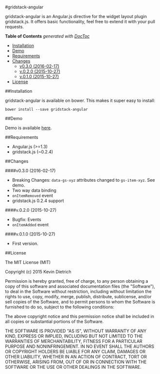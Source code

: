 #gridstack-angular

gridstack-angular is an Angular.js directive for the widget layout plugin gridstack.js. It offers basic functionality, feel free to extend it with your pull requests.

<!-- START doctoc generated TOC please keep comment here to allow auto update -->
<!-- DON'T EDIT THIS SECTION, INSTEAD RE-RUN doctoc TO UPDATE -->
**Table of Contents**  *generated with [DocToc](https://github.com/thlorenz/doctoc)*

- [Installation](#installation)
- [Demo](#demo)
- [Requirements](#requirements)
- [Changes](#changes)
    - [v0.3.0 (2016-02-17)](#v030-2016-02-17)
    - [v.0.2.0 (2015-10-27)](#v020-2015-10-27)
    - [v.0.1.0 (2015-10-27)](#v010-2015-10-27)
- [License](#license)

<!-- END doctoc generated TOC please keep comment here to allow auto update -->

##Installation

gridstack-angular is available on bower. This makes it super easy to install:

```
bower install --save gridstack-angular
```

##Demo

Demo is available [here](http://kdietrich.github.io/gridstack-angular/demo/).

##Requirements

- Angular.js (>=1.3)
- gridstack.js (~0.2.4)

##Changes

####v0.3.0 (2016-02-17)
- Breaking Changes: `data-gs-xyz` attributes changed to `gs-item-xyz`. See demo.
- Two way data binding
- `onItemRemoved` event
- gridstack.js 0.2.4 support

####v.0.2.0 (2015-10-27)
- Bugfix: Events
- `onItemAdded` event

####v.0.1.0 (2015-10-27)
- First version.

##License

The MIT License (MIT)

Copyright (c) 2015 Kevin Dietrich

Permission is hereby granted, free of charge, to any person obtaining a copy
of this software and associated documentation files (the "Software"), to deal
in the Software without restriction, including without limitation the rights
to use, copy, modify, merge, publish, distribute, sublicense, and/or sell
copies of the Software, and to permit persons to whom the Software is
furnished to do so, subject to the following conditions:

The above copyright notice and this permission notice shall be included in all
copies or substantial portions of the Software.

THE SOFTWARE IS PROVIDED "AS IS", WITHOUT WARRANTY OF ANY KIND, EXPRESS OR
IMPLIED, INCLUDING BUT NOT LIMITED TO THE WARRANTIES OF MERCHANTABILITY,
FITNESS FOR A PARTICULAR PURPOSE AND NONINFRINGEMENT. IN NO EVENT SHALL THE
AUTHORS OR COPYRIGHT HOLDERS BE LIABLE FOR ANY CLAIM, DAMAGES OR OTHER
LIABILITY, WHETHER IN AN ACTION OF CONTRACT, TORT OR OTHERWISE, ARISING FROM,
OUT OF OR IN CONNECTION WITH THE SOFTWARE OR THE USE OR OTHER DEALINGS IN THE
SOFTWARE.